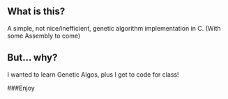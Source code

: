 ## What is this?
A simple, not nice/inefficient, genetic algorithm implementation in C. (With some Assembly to come)

## But... why?
I wanted to learn Genetic Algos, plus I get to code for class!

###Enjoy
